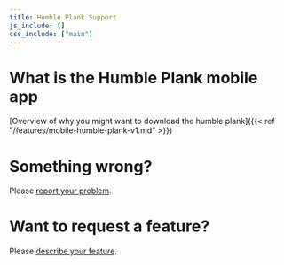 ```yaml
---
title: Humble Plank Support
js_include: []
css_include: ["main"]
---
```


# What is the Humble Plank mobile app
[Overview of why you might want to download the humble plank]({{< ref "/features/mobile-humble-plank-v1.md" >}})
# Something wrong?
Please [report your problem](https://github.com/learnalist/support/issues/new).

# Want to request a feature?
Please [describe your feature](https://github.com/learnalist/support/issues/new).
